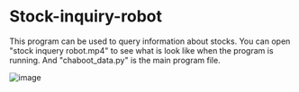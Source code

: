 # Stock-inquiry-robot
This program can be used to query information about stocks.
You can open "stock inquery robot.mp4" to see what is look like when the program is running.
And "chaboot_data.py" is the main program file.<br>

![image](https://github.com/chesschan/Stock-inquiry-robot/blob/master/stock%20inquery%20robot.gif)
